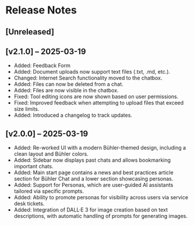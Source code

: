 # Release Notes

## [Unreleased]

## [v2.1.0] – 2025-03-19

- Added: Feedback Form
- Added: Document uploads now support text files (.txt, .md, etc.).
- Changed: Internet Search functionality moved to the chatbox.
- Added: Files can now be deleted from a chat.
- Added: Files are now visible in the chatbox.
- Fixed: Tool editing icons are now shown based on user permissions.
- Fixed: Improved feedback when attempting to upload files that exceed size limits.
- Added: Introduced a changelog to track updates.

## [v2.0.0] – 2025-03-19

- Added: Re-worked UI with a modern Bühler-themed design, including a clean layout and Bühler colors.
- Added: Sidebar now displays past chats and allows bookmarking important chats.
- Added: Main start page contains a news and best practices article section for Bühler Chat and a lower section showcasing personas.
- Added: Support for Personas, which are user-guided AI assistants tailored via specific prompts.
- Added: Ability to promote personas for visibility across users via service desk tickets.
- Added: Integration of DALL·E 3 for image creation based on text descriptions, with automatic handling of prompts for generating images.
